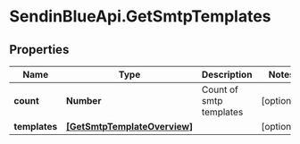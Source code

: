 # SendinBlueApi.GetSmtpTemplates

## Properties
Name | Type | Description | Notes
------------ | ------------- | ------------- | -------------
**count** | **Number** | Count of smtp templates | [optional] 
**templates** | [**[GetSmtpTemplateOverview]**](GetSmtpTemplateOverview.md) |  | [optional] 


